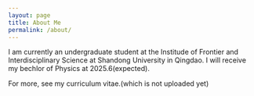 ```yaml
---
layout: page
title: About Me
permalink: /about/
---
```


I am currently an undergraduate student at the Institude of Frontier and Interdisciplinary Science at Shandong University in Qingdao. I will receive my bechlor of Physics at 2025.6(expected).

For more, see my curriculum vitae.(which is not uploaded yet)


